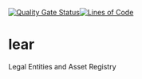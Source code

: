 [![Quality Gate Status](https://sonarcloud.io/api/project_badges/measure?project=bcgov_lear&metric=alert_status)](https://sonarcloud.io/dashboard?id=bcgov_lear)[![Lines of Code](https://sonarcloud.io/api/project_badges/measure?project=bcgov_lear&metric=ncloc)](https://sonarcloud.io/dashboard?id=bcgov_lear)

# lear
Legal Entities and Asset Registry
